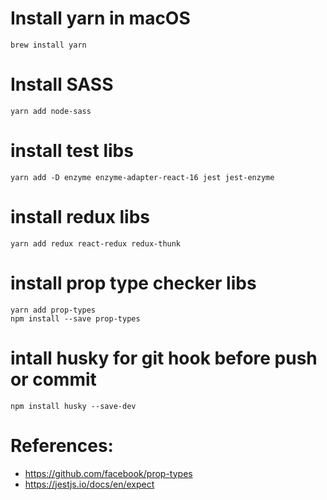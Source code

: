 
# Install yarn in macOS

    brew install yarn

# Install SASS

    yarn add node-sass

# install test libs 

    yarn add -D enzyme enzyme-adapter-react-16 jest jest-enzyme

# install redux libs

    yarn add redux react-redux redux-thunk

# install prop type checker libs
    
    yarn add prop-types
    npm install --save prop-types

# intall husky for git hook before push or commit

    npm install husky --save-dev



# References:

- https://github.com/facebook/prop-types
- https://jestjs.io/docs/en/expect
